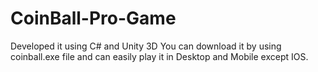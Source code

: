 # CoinBall-Pro-Game
Developed it using C# and Unity 3D 
You can download it by using coinball.exe file and can easily play it in Desktop and Mobile except IOS.
